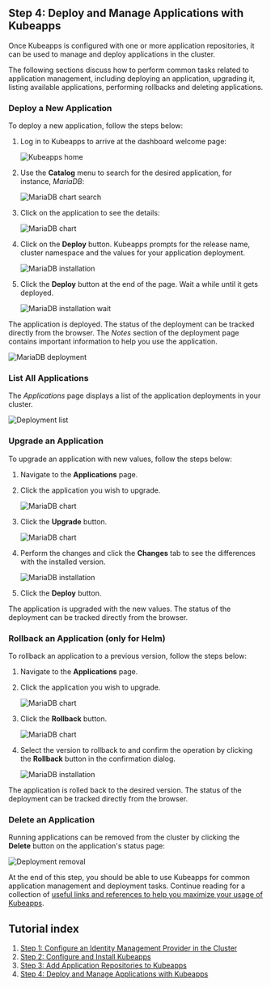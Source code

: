 ## Step 4: Deploy and Manage Applications with Kubeapps

Once Kubeapps is configured with one or more application repositories, it can be used to manage and deploy applications in the cluster.

The following sections discuss how to perform common tasks related to application management, including deploying an application, upgrading it, listing available applications, performing rollbacks and deleting applications.

### Deploy a New Application

To deploy a new application, follow the steps below:

1. Log in to Kubeapps to arrive at the dashboard welcome page:

   ![Kubeapps home](../../img/kubeapps-on-tkg/kubeapps-applications-empty.png)

2. Use the **Catalog** menu to search for the desired application, for instance, _MariaDB_:

   ![MariaDB chart search](../../img/kubeapps-on-tkg/kubeapps-catalog-search.png)

3. Click on the application to see the details:

   ![MariaDB chart](../../img/kubeapps-on-tkg/kubeapps-chart-mariadb.png)

4. Click on the **Deploy** button. Kubeapps prompts for the release name, cluster namespace and the values for your application deployment.

   ![MariaDB installation](../../img/kubeapps-on-tkg/kubeapps-chart-mariadb-deploy.png)

5. Click the **Deploy** button at the end of the page. Wait a while until it gets deployed.

   ![MariaDB installation wait](../../img/kubeapps-on-tkg/kubeapps-chart-mariadb-wait.png)

The application is deployed. The status of the deployment can be tracked directly from the browser. The _Notes_ section of the deployment page contains important information to help you use the application.

![MariaDB deployment](../../img/kubeapps-on-tkg/kubeapps-chart-mariadb-deployed.png)

### List All Applications

The _Applications_ page displays a list of the application deployments in your cluster.

![Deployment list](../../img/kubeapps-on-tkg/kubeapps-applications-one.png)

### Upgrade an Application

To upgrade an application with new values, follow the steps below:

1. Navigate to the **Applications** page.
2. Click the application you wish to upgrade.

   ![MariaDB chart](../../img/kubeapps-on-tkg/kubeapps-chart-mariadb-deployed.png)

3. Click the **Upgrade** button.

   ![MariaDB chart](../../img/kubeapps-on-tkg/kubeapps-chart-mariadb-deployed.png)

4. Perform the changes and click the **Changes** tab to see the differences with the installed version.

   ![MariaDB installation](../../img/kubeapps-on-tkg/kubeapps-chart-mariadb-upgrade.png)

5. Click the **Deploy** button.

The application is upgraded with the new values. The status of the deployment can be tracked directly from the browser.

### Rollback an Application (only for Helm)

To rollback an application to a previous version, follow the steps below:

1. Navigate to the **Applications** page.
2. Click the application you wish to upgrade.

   ![MariaDB chart](../../img/kubeapps-on-tkg/kubeapps-chart-mariadb-deployed.png)

3. Click the **Rollback** button.

   ![MariaDB chart](../../img/kubeapps-on-tkg/kubeapps-chart-mariadb-deployed.png)

4. Select the version to rollback to and confirm the operation by clicking the **Rollback** button in the confirmation dialog.

   ![MariaDB installation](../../img/kubeapps-on-tkg/kubeapps-chart-mariadb-rollback.png)

The application is rolled back to the desired version. The status of the deployment can be tracked directly from the browser.

### Delete an Application

Running applications can be removed from the cluster by clicking the **Delete** button on the application's status page:

![Deployment removal](../../img/kubeapps-on-tkg/kubeapps-chart-mariadb-delete.png)

At the end of this step, you should be able to use Kubeapps for common application management and deployment tasks. Continue reading for a collection of [useful links and references to help you maximize your usage of Kubeapps](./conclusion.md).

## Tutorial index

1. [Step 1: Configure an Identity Management Provider in the Cluster](./step-1.md)
2. [Step 2: Configure and Install Kubeapps](./step-2.md)
3. [Step 3: Add Application Repositories to Kubeapps](./step-3.md)
4. [Step 4: Deploy and Manage Applications with Kubeapps](./step-4.md)